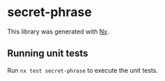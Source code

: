 # secret-phrase

This library was generated with [Nx](https://nx.dev).

## Running unit tests

Run `nx test secret-phrase` to execute the unit tests.
